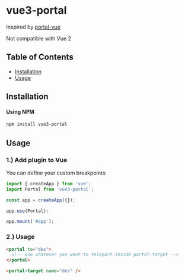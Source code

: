 # vue3-portal

Inspired by [portal-vue](https://github.com/LinusBorg/portal-vue)

Not compatible with Vue 2

## Table of Contents

- [Installation](#installation)
- [Usage](#usage)

## Installation

#### **Using NPM**

```sh
npm install vue3-portal
```

## Usage

### 1.) Add plugin to Vue

You can define your custom breakpoints:

```js
import { createApp } from 'vue';
import Portal from 'vue3-portal';

const app = createApp({});

app.use(Portal);

app.mount('#app');
```

### 2.) Usage


```html
<portal to="des">
  <!-- Use whatever you want to teleport inside portal-target -->
</portal>

<portal-target name="des" />
```
